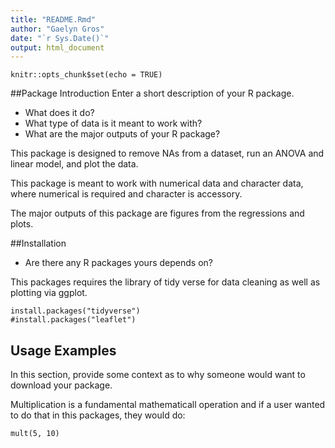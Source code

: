 ```yaml
---
title: "README.Rmd"
author: "Gaelyn Gros"
date: "`r Sys.Date()`"
output: html_document
---
```


```{r setup, include=FALSE}
knitr::opts_chunk$set(echo = TRUE)
```

##Package Introduction
Enter a short description of your R package.

+ What does it do?
+ What type of data is it meant to work with?
+ What are the major outputs of your R package?


This package is designed to remove NAs from a dataset, run an ANOVA and linear model, and 
plot the data.

This package is meant to work with numerical data and character data, where numerical is required and character is accessory.

The major outputs of this package are figures from the regressions and plots.

##Installation

+ Are there any R packages yours depends on?

This packages requires the library of tidy verse for data cleaning as well as plotting via ggplot.

```{r}
install.packages("tidyverse")
#install.packages("leaflet")
```

## Usage Examples

In this section, provide some context as to why someone would want to download your package.

Multiplication is a fundamental mathematicall operation and if a user wanted to do that in this packages, they would do:

```{r}
mult(5, 10)
```
















